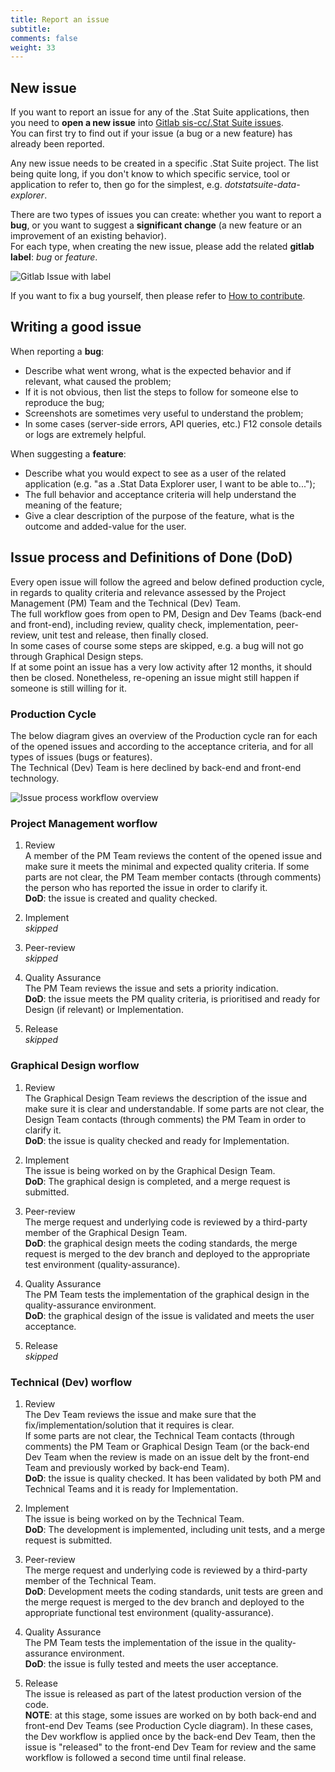 ```yaml
---
title: Report an issue
subtitle: 
comments: false
weight: 33
---
```




## New issue
If you want to report an issue for any of the .Stat Suite applications, then you need to **open a new issue** into [Gitlab sis-cc/.Stat Suite issues](https://gitlab.com/groups/sis-cc/.stat-suite/-/issues).<br>
You can first try to find out if your issue (a bug or a new feature) has already been reported.<br>

Any new issue needs to be created in a specific .Stat Suite project. The list being quite long, if you don't know to which specific service, tool or application to refer to, then go for the simplest, e.g. *dotstatsuite-data-explorer*.<br>

There are two types of issues you can create: whether you want to report a **bug**, or you want to suggest a **significant change** (a new feature or an improvement of an existing behavior).<br>
For each type, when creating the new issue, please add the related **gitlab label**: *bug* or *feature*. <br>

![Gitlab Issue with label](/images/GitlabIssueLabel.png)

If you want to fix a bug yourself, then please refer to [How to contribute](https://sis-cc.gitlab.io/dotstatsuite-documentation/page/contributing/how-to-contribute/).<br>

## Writing a good issue
When reporting a **bug**:<br>
 - Describe what went wrong, what is the expected behavior and if relevant, what caused the problem;<br>
 - If it is not obvious, then list the steps to follow for someone else to reproduce the bug;<br>
 - Screenshots are sometimes very useful to understand the problem;<br>
 - In some cases (server-side errors, API queries, etc.) F12 console details or logs are extremely helpful.<br>

When suggesting a **feature**:<br>
 - Describe what you would expect to see as a user of the related application (e.g. "as a .Stat Data Explorer user, I want to be able to...");<br>
 - The full behavior and acceptance criteria will help understand the meaning of the feature;<br>
 - Give a clear description of the purpose of the feature, what is the outcome and added-value for the user.<br>

## Issue process and Definitions of Done (DoD)
Every open issue will follow the agreed and below defined production cycle, in regards to quality criteria and relevance assessed by the Project Management (PM) Team and the Technical (Dev) Team.<br>
The full workflow goes from open to PM, Design and Dev Teams (back-end and front-end), including review, quality check, implementation, peer-review, unit test and release, then finally closed.<br>
In some cases of course some steps are skipped, e.g. a bug will not go through Graphical Design steps.<br>
If at some point an issue has a very low activity after 12 months, it should then be closed. Nonetheless, re-opening an issue might still happen if someone is still willing for it.<br>

### Production Cycle

<!---```mermaid
sequenceDiagram;
open->>PM: all issues;
PM->>Design: some features;
PM->>DevBackEnd: without design but with back-end;
PM->>DevFrontEnd: without design nor back-end;
Design->>DevBackEnd: with design & back-end;
Design->>DevFrontEnd: with design but without back-end;
DevBackEnd->>DevFrontEnd: with back-end & front-end;
DevBackEnd-xclosed: with back-end but without front-end;
DevFrontEnd-xclosed: with front-end;
PM--xclosed: some issues;
```--->

The below diagram gives an overview of the Production cycle ran for each of the opened issues and according to the acceptance criteria, and for all types of issues (bugs or features).<br>
The Technical (Dev) Team is here declined by back-end and front-end technology.

![Issue process workflow overview](/images/IssueProcessWorkflow.png)


### Project Management worflow
1. Review<br>
A member of the PM Team reviews the content of the opened issue and make sure it meets the minimal and expected quality criteria. If some parts are not clear, the PM Team member contacts (through comments) the person who has reported the issue in order to clarify it.<br>
**DoD**: the issue is created and quality checked.<br>

2. Implement<br>
_skipped_

3. Peer-review<br>
_skipped_

4. Quality Assurance<br>
The PM Team reviews the issue and sets a priority indication.<br>
**DoD**: the issue meets the PM quality criteria, is prioritised and ready for Design (if relevant) or Implementation.<br>

5. Release<br>
_skipped_

### Graphical Design worflow
1. Review<br>
The Graphical Design Team reviews the description of the issue and make sure it is clear and understandable. If some parts are not clear, the Design Team contacts (through comments) the PM Team in order to clarify it.<br>
**DoD**: the issue is quality checked and ready for Implementation.<br>

2. Implement<br>
The issue is being worked on by the Graphical Design Team.<br>
**DoD**: The graphical design is completed, and a merge request is submitted.<br>

3. Peer-review<br>
The merge request and underlying code is reviewed by a third-party member of the Graphical Design Team.<br>
**DoD**: the graphical design meets the coding standards, the merge request is merged to the dev branch and deployed to the appropriate test environment (quality-assurance).<br>

4. Quality Assurance<br>
The PM Team tests the implementation of the graphical design in the quality-assurance environment.<br>
**DoD**: the graphical design of the issue is validated and meets the user acceptance.<br>

5. Release<br>
_skipped_

### Technical (Dev) worflow
1. Review<br>
The Dev Team reviews the issue and make sure that the fix/implementation/solution that it requires is clear.<br>
If some parts are not clear, the Technical Team contacts (through comments) the PM Team or Graphical Design Team (or the back-end Dev Team when the review is made on an issue delt by the front-end Team and previously worked by back-end Team).<br>
**DoD**: the issue is quality checked. It has been validated by both PM and Technical Teams and it is ready for Implementation.<br>

2. Implement<br>
The issue is being worked on by the Technical Team.<br>
**DoD**: The development is implemented, including unit tests, and a merge request is submitted.<br>

3. Peer-review<br>
The merge request and underlying code is reviewed by a third-party member of the Technical Team.<br>
**DoD**: Development meets the coding standards, unit tests are green and the merge request is merged to the dev branch and deployed to the appropriate functional test environment (quality-assurance).<br>

4. Quality Assurance<br>
The PM Team tests the implementation of the issue in the quality-assurance environment.<br>
**DoD**: the issue is fully tested and meets the user acceptance.<br>

5. Release<br>
The issue is released as part of the latest production version of the code.<br>
**NOTE**: at this stage, some issues are worked on by both back-end and front-end Dev Teams (see Production Cycle diagram). In these cases, the Dev workflow is applied once by the back-end Dev Team, then the issue is "released" to the front-end Dev Team for review and the same workflow is followed a second time until final release.<br> 